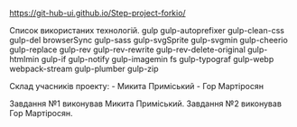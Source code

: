 https://git-hub-ui.github.io/Step-project-forkio/

Список використаних технологій.
    gulp
    gulp-autoprefixer
    gulp-clean-css
    gulp-del
    browserSync
    gulp-sass
    gulp-svgSprite
    gulp-svgmin
    gulp-cheerio
    gulp-replace
    gulp-rev
    gulp-rev-rewrite
    gulp-rev-delete-original
    gulp-htmlmin
    gulp-if
    gulp-notify
    gulp-imagemin
    fs
    gulp-typograf
    gulp-webp
    webpack-stream
    gulp-plumber
    gulp-zip


Склад учасників проекту:
    - Микита Приміський
    - Гор Мартіросян

Завдання №1 виконував Микита Приміський.
Завдання №2 виконував Гор Мартіросян.
